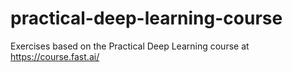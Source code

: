 # practical-deep-learning-course
Exercises based on the Practical Deep Learning course at https://course.fast.ai/
